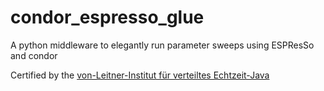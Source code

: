 condor_espresso_glue
====================

A python middleware to elegantly run parameter sweeps using ESPResSo and condor

Certified by the [von-Leitner-Institut für verteiltes Echtzeit-Java](von-leitner-institut.de)
